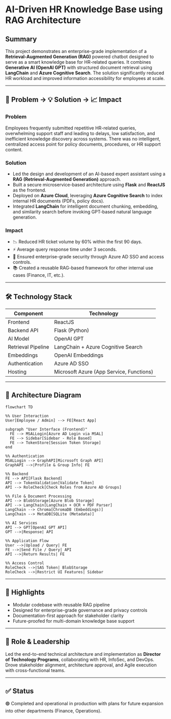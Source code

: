 # AI-Driven HR Knowledge Base using RAG Architecture

## Summary
This project demonstrates an enterprise-grade implementation of a **Retrieval-Augmented Generation (RAG)** powered chatbot designed to serve as a smart knowledge base for HR-related queries. It combines **Generative AI (OpenAI GPT)** with structured document retrieval using **LangChain** and **Azure Cognitive Search**. The solution significantly reduced HR workload and improved information accessibility for employees at scale.

---

## 🚨 Problem → 💡 Solution → 📈 Impact

### Problem
Employees frequently submitted repetitive HR-related queries, overwhelming support staff and leading to delays, low satisfaction, and inefficient knowledge discovery across systems. There was no intelligent, centralized access point for policy documents, procedures, or HR support content.

### Solution
- Led the design and development of an AI-based expert assistant using a **RAG (Retrieval-Augmented Generation)** approach.
- Built a secure microservice-based architecture using **Flask** and **ReactJS** as the frontend.
- Deployed on **Azure Cloud**, leveraging **Azure Cognitive Search** to index internal HR documents (PDFs, policy docs).
- Integrated **LangChain** for intelligent document chunking, embedding, and similarity search before invoking GPT-based natural language generation.

### Impact
- 📉 Reduced HR ticket volume by 60% within the first 90 days.
- ⚡ Average query response time under 3 seconds.
- 🔐 Ensured enterprise-grade security through Azure AD SSO and access controls.
- 📚 Created a reusable RAG-based framework for other internal use cases (Finance, IT, etc.).

---

## 🛠️ Technology Stack

| Component             | Technology                      |
|-----------------------|----------------------------------|
| Frontend              | ReactJS                         |
| Backend API           | Flask (Python)                  |
| AI Model              | OpenAI GPT                      |
| Retrieval Pipeline    | LangChain + Azure Cognitive Search |
| Embeddings            | OpenAI Embeddings               |
| Authentication        | Azure AD SSO                    |
| Hosting               | Microsoft Azure (App Service, Functions) |

---

## 📐 Architecture Diagram

```mermaid
flowchart TD

%% User Interaction
User[Employee / Admin] --> FE[React App]

subgraph "User Interface (Frontend)"
  FE --> MSALLogin[Azure AD Login via MSAL]
  FE --> Sidebar[Sidebar - Role Based]
  FE --> TokenStore[Session Token Storage]
end

%% Authentication
MSALLogin --> GraphAPI[Microsoft Graph API]
GraphAPI -->|Profile & Group Info| FE

%% Backend
FE --> API[Flask Backend]
API --> TokenValidation[Validate Token]
API --> RoleCheck[Check Roles from Azure AD Groups]

%% File & Document Processing
API --> BlobStorage[Azure Blob Storage]
API --> LangChain[LangChain + OCR + PDF Parser]
LangChain --> Chroma[ChromaDB (Embeddings)]
LangChain --> MetaDB[SQLite (Metadata)]

%% AI Services
API --> GPT[OpenAI GPT API]
GPT -->|Response| API

%% Application Flow
User -->|Upload / Query| FE
FE -->|Send File / Query| API
API -->|Return Results| FE

%% Access Control
RoleCheck -->|SAS Token| BlobStorage
RoleCheck -->|Restrict UI Features| Sidebar
```
---

## 📎 Highlights

- Modular codebase with reusable RAG pipeline
- Designed for enterprise-grade governance and privacy controls
- Documentation-first approach for stakeholder clarity
- Future-proofed for multi-domain knowledge base support

---

## 👤 Role & Leadership

Led the end-to-end technical architecture and implementation as **Director of Technology Programs**, collaborating with HR, InfoSec, and DevOps. Drove stakeholder alignment, architecture approval, and Agile execution with cross-functional teams.

---

## ✅ Status

🟢 Completed and operational in production with plans for future expansion into other departments (Finance, Operations).
